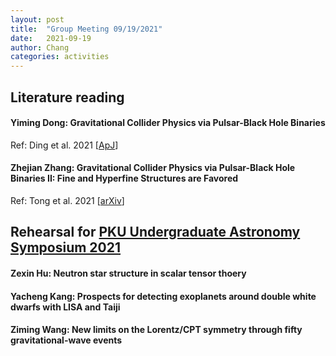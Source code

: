 ```yaml
---
layout: post
title:  "Group Meeting 09/19/2021"
date:   2021-09-19
author: Chang
categories: activities
---
```


## Literature reading

#### Yiming Dong: Gravitational Collider Physics via Pulsar-Black Hole Binaries

Ref:  Ding et al. 2021 [[ApJ](https://arxiv.org/abs/2009.11106)]



#### Zhejian Zhang: Gravitational Collider Physics via Pulsar-Black Hole Binaries II: Fine and Hyperfine Structures are Favored

Ref: Tong et al. 2021 [[arXiv](https://arxiv.org/abs/2106.13484)]



##  Rehearsal for [PKU Undergraduate Astronomy Symposium 2021](http://kavli.pku.edu.cn/undersymp21/)

#### Zexin Hu: Neutron star structure in scalar tensor thoery

#### Yacheng Kang: Prospects for detecting exoplanets around double white dwarfs with LISA and Taiji

#### Ziming Wang: New limits on the Lorentz/CPT symmetry through fifty gravitational-wave events

